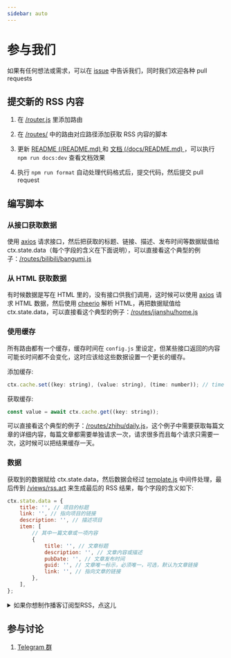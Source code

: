 ```yaml
---
sidebar: auto
---
```


# 参与我们

如果有任何想法或需求，可以在 [issue](https://github.com/DIYgod/RSSHub/issues) 中告诉我们，同时我们欢迎各种 pull requests

## 提交新的 RSS 内容

1.  在 [/router.js](https://github.com/DIYgod/RSSHub/blob/master/router.js) 里添加路由

1.  在 [/routes/](https://github.com/DIYgod/RSSHub/tree/master/routes) 中的路由对应路径添加获取 RSS 内容的脚本

1.  更新 [README (/README.md) ](https://github.com/DIYgod/RSSHub/blob/master/README.md) 和 [文档 (/docs/README.md) ](https://github.com/DIYgod/RSSHub/blob/master/docs/README.md)，可以执行 `npm run docs:dev` 查看文档效果

1.  执行 `npm run format` 自动处理代码格式后，提交代码，然后提交 pull request

## 编写脚本

### 从接口获取数据

使用 [axios](https://github.com/axios/axios) 请求接口，然后把获取的标题、链接、描述、发布时间等数据赋值给 ctx.state.data（每个字段的含义在下面说明），可以直接看这个典型的例子：[/routes/bilibili/bangumi.js](https://github.com/DIYgod/RSSHub/blob/master/routes/bilibili/bangumi.js)

### 从 HTML 获取数据

有时候数据是写在 HTML 里的，没有接口供我们调用，这时候可以使用 [axios](https://github.com/axios/axios) 请求 HTML 数据，然后使用 [cheerio](https://github.com/cheeriojs/cheerio) 解析 HTML，再把数据赋值给 ctx.state.data，可以直接看这个典型的例子：[/routes/jianshu/home.js](https://github.com/DIYgod/RSSHub/blob/master/routes/jianshu/home.js)

### 使用缓存

所有路由都有一个缓存，缓存时间在 `config.js` 里设定，但某些接口返回的内容可能长时间都不会变化，这时应该给这些数据设置一个更长的缓存。

添加缓存:

```js
ctx.cache.set((key: string), (value: string), (time: number)); // time 为缓存时间，单位为秒
```

获取缓存:

```js
const value = await ctx.cache.get((key: string));
```

可以直接看这个典型的例子：[/routes/zhihu/daily.js](https://github.com/DIYgod/RSSHub/blob/master/routes/zhihu/daily.js)，这个例子中需要获取每篇文章的详细内容，每篇文章都需要单独请求一次，请求很多而且每个请求只需要一次，这时候可以把结果缓存一天。

### 数据

获取到的数据赋给 ctx.state.data，然后数据会经过 [template.js](https://github.com/DIYgod/RSSHub/blob/master/middleware/template.js) 中间件处理，最后传到 [/views/rss.art](https://github.com/DIYgod/RSSHub/blob/master/views/rss.art) 来生成最后的 RSS 结果，每个字段的含义如下:

```js
ctx.state.data = {
    title: '', // 项目的标题
    link: '', // 指向项目的链接
    description: '', // 描述项目
    item: [
        // 其中一篇文章或一项内容
        {
            title: '', // 文章标题
            description: '', // 文章内容或描述
            pubDate: '', // 文章发布时间
            guid: '', // 文章唯一标示，必须唯一，可选，默认为文章链接
            link: '', // 指向文章的链接
        },
    ],
};
```

<details><summary>如果你想制作播客订阅型RSS，点这儿</summary><br>

这些多的字段能使你的 RSS 被泛用型播客软件订阅：

-   [Podcasts Connect 帮助 创建播客 - Apple](https://help.apple.com/itc/podcasts_connect/#/itca5b22233a)
-   [Podcasts Connect 帮助 播客最佳做法 - Apple](https://help.apple.com/itc/podcasts_connect/#/itc2b3780e76)
-   RSS 格式参考：https://codepen.io/jon-walstedt/pen/jsIup
-   播客验证：https://podba.se/validate/?url=https://rsshub.app/ximalaya/album/299146/

```js
ctx.state.data = {
    title: '', // 项目的标题
    link: '', // 指向项目的链接
    itunes_author: '', // 主播名字，并且开启此项就认为该RSS是播客，会自动添加头部的xmlns
    itunes_category： '',// 播客分类
    image: '', // 专辑图片，作为播客源时必填
    description: '', // 描述项目
    item: [
        // 其中一篇文章或一项内容
        {
            title: '', // 文章标题
            description: '', // 文章内容或描述
            pubDate: '', // 文章发布时间
            guid: '', // 文章唯一标示，必须唯一，可选，默认为文章链接
            link: '', // 指向文章的链接
            itunes_item_image: '', // 图像
            enclosure_url: '', // 音频链接
            enclosure_length: '', // 时间戳（播放长度），一般是秒数
            enclosure_type: '', // [.mp3就填'audio/mpeg'] [.m4a就填'audio/m4a']
            itunes_duration: '', // 由enclosure_length转换为 时:分:秒
        },
    ],
};
```

</details>

## 参与讨论

1.  [Telegram 群](https://t.me/rsshub)
